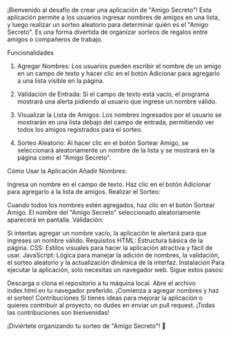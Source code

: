 ¡Bienvenido al desafío de crear una aplicación de "Amigo Secreto"! Esta aplicación permite a los usuarios ingresar nombres de amigos en una lista, y luego realizar un sorteo aleatorio para determinar quién es el "Amigo Secreto". Es una forma divertida de organizar sorteos de regalos entre amigos o compañeros de trabajo.

Funcionalidades
1. Agregar Nombres:
Los usuarios pueden escribir el nombre de un amigo en un campo de texto y hacer clic en el botón Adicionar para agregarlo a una lista visible en la página.

2. Validación de Entrada:
Si el campo de texto está vacío, el programa mostrará una alerta pidiendo al usuario que ingrese un nombre válido.

3. Visualizar la Lista de Amigos:
Los nombres ingresados por el usuario se mostrarán en una lista debajo del campo de entrada, permitiendo ver todos los amigos registrados para el sorteo.

4. Sorteo Aleatorio:
Al hacer clic en el botón Sortear Amigo, se seleccionará aleatoriamente un nombre de la lista y se mostrará en la página como el "Amigo Secreto".

Cómo Usar la Aplicación
Añadir Nombres:

Ingresa un nombre en el campo de texto.
Haz clic en el botón Adicionar para agregarlo a la lista de amigos.
Realizar el Sorteo:

Cuando todos los nombres estén agregados, haz clic en el botón Sortear Amigo.
El nombre del "Amigo Secreto" seleccionado aleatoriamente aparecerá en pantalla.
Validación:

Si intentas agregar un nombre vacío, la aplicación te alertará para que ingreses un nombre válido.
Requisitos
HTML: Estructura básica de la página.
CSS: Estilos visuales para hacer la aplicación atractiva y fácil de usar.
JavaScript: Lógica para manejar la adición de nombres, la validación, el sorteo aleatorio y la actualización dinámica de la interfaz.
Instalación
Para ejecutar la aplicación, solo necesitas un navegador web. Sigue estos pasos:

Descarga o clona el repositorio a tu máquina local.
Abre el archivo index.html en tu navegador preferido.
¡Comienza a agregar nombres y haz el sorteo!
Contribuciones
Si tienes ideas para mejorar la aplicación o quieres contribuir al proyecto, no dudes en enviar un pull request. ¡Todas las contribuciones son bienvenidas!

¡Diviértete organizando tu sorteo de "Amigo Secreto"! 🎉
